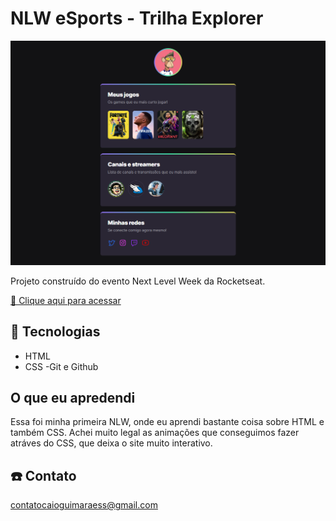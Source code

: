 # NLW eSports - Trilha Explorer

![preview](./.github/preview.png)

Projeto construído do evento Next Level Week da Rocketseat.


[🔗 Clique aqui para acessar](https://caioguimaraes18.github.io/nlw-esports-explorer/)


## 🚀 Tecnologias

- HTML
- CSS
-Git e Github

## O que eu apredendi 

Essa foi minha primeira NLW, onde eu aprendi bastante coisa sobre HTML e também CSS. Achei muito legal as animações que conseguimos fazer atráves do CSS, que deixa o site muito interativo.


## ☎️ Contato

contatocaioguimaraess@gmail.com